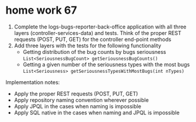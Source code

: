 # home work 67

1. Complete the logs-bugs-reporter-back-office application with all three layers (controller-services-data) and tests. Think of the proper REST requests (POST, PUT, GET) for the controller end-point methods
1. Add three layers with the tests for the following functionality
   - Getting distribution of the bug counts by bugs seriousness `List<SeriousnessBugCount> getSeriousnessBugCounts()`
   - Getting a given number of the seriousness types with the most bugs `List<Seriousness> getSeriousnessTypesWithMostBugs(int nTypes)`

Implementation notes:

- Apply the proper REST requests (POST, PUT, GET)
- Apply repository naming convention wherever possible
- Apply JPQL in the cases when naming is impossible
- Apply SQL native in the cases when naming and JPQL is impossible
